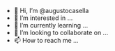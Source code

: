 - 👋 Hi, I’m @augustocasella
- 👀 I’m interested in ...
- 🌱 I’m currently learning ...
- 💞️ I’m looking to collaborate on ...
- 📫 How to reach me ...

<!---
augustocasella/augustocasella is a ✨ special ✨ repository because its `README.md` (this file) appears on your GitHub profile.
You can click the Preview link to take a look at your changes.
--->
